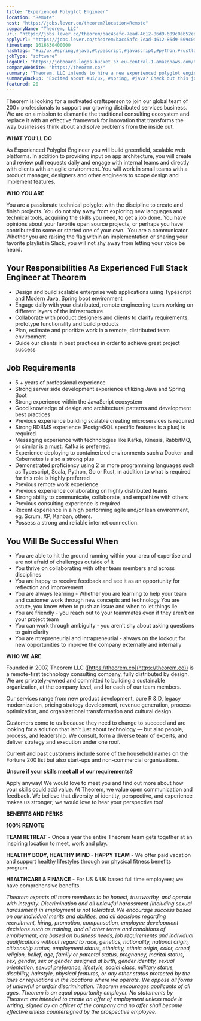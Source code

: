 ```yaml
---
title: "Experienced Polyglot Engineer"
location: "Remote"
host: "https://jobs.lever.co/theorem?location=Remote"
companyName: "Theorem, LLC"
url: "https://jobs.lever.co/theorem/bac45afc-7ead-4612-86d9-609c0ab52ed9"
applyUrl: "https://jobs.lever.co/theorem/bac45afc-7ead-4612-86d9-609c0ab52ed9/apply"
timestamp: 1616630400000
hashtags: "#ui/ux,#spring,#java,#typescript,#javascript,#python,#rustlang,#scala,#operations,#management"
jobType: "software"
logoUrl: "https://jobboard-logos-bucket.s3.eu-central-1.amazonaws.com/theorem-llc"
companyWebsite: "https://theorem.co/"
summary: "Theorem, LLC intends to hire a new experienced polyglot engineer. If you have previous experience building scalable creating microservices is required, consider applying."
summaryBackup: "Excited about #ui/ux, #spring, #java? Check out this job post!"
featured: 20
---
```


Theorem is looking for a motivated craftsperson to join our global team of 200+ professionals to support our growing distributed services business. We are on a mission to dismantle the traditional consulting ecosystem and replace it with an effective framework for innovation that transforms the way businesses think about and solve problems from the inside out.

**WHAT YOU’LL DO**

As Experienced Polyglot Engineer you will build greenfield, scalable web platforms. In addition to providing input on app architecture, you will create and review pull requests daily and engage with internal teams and directly with clients with an agile environment. You will work in small teams with a product manager, designers and other engineers to scope design and implement features. 

**WHO YOU ARE**

You are a passionate technical polyglot with the discipline to create and finish projects. You do not shy away from exploring new languages and technical tools, acquiring the skills you need, to get a job done. You have opinions about your favorite open source projects, or perhaps you have contributed to some or started one of your own.  You are a communicator. Whether you are raising the flag within an implementation or sharing your favorite playlist in Slack, you will not shy away from letting your voice be heard. 

## Your Responsibilities As Experienced Full Stack Engineer at Theorem

*   Design and build scalable enterprise web applications using Typescript and Modern Java, Spring boot environment 
*   Engage daily with your distributed, remote engineering team working on different layers of the infrastructure
*   Collaborate with product designers and clients to clarify requirements, prototype functionality and build products
*   Plan, estimate and prioritize work in a remote, distributed team environment
*   Guide our clients in best practices in order to achieve great project success

## Job Requirements

*   5 + years of professional experience
*   Strong server side development experience utilizing Java and Spring Boot
*   Strong experience within the JavaScript ecosystem
*   Good knowledge of design and architectural patterns and development best practices
*   Previous experience building scalable creating microservices is required
*   Strong RDBMS experience (PostgreSQL specific features is a plus) is required
*   Messaging experience with technologies like Kafka, Kinesis, RabbitMQ, or similar is a must. Kafka is preferred.
*   Experience deploying to containerized environments such a Docker and Kubernetes is also a strong plus
*   Demonstrated proficiency using 2 or more programming languages such as Typescript, Scala, Python, Go or Rust, in addition to what is required for this role is highly preferred
*   Previous remote work experience
*   Previous experience collaborating on highly distributed teams
*   Strong ability to communicate, collaborate, and empathize with others
*   Previous consulting experience is required
*   Recent experience in a high performing agile and/or lean environment, eg. Scrum, XP, Kanban, others.
*   Possess a strong and reliable internet connection.

## You Will Be Successful When

*   You are able to hit the ground running within your area of expertise and are not afraid of challenges outside of it
*   You thrive on collaborating with other team members and across disciplines
*   You are happy to receive feedback and see it as an opportunity for reflection and improvement
*   You are always learning - Whether you are learning to help your team and customer work through new concepts and technology You are astute, you know when to push an issue and when to let things lie
*   You are friendly - you reach out to your teammates even if they aren’t on your project team
*   You can work through ambiguity - you aren’t shy about asking questions to gain clarity
*   You are ntrepreneurial and intrapreneurial - always on the lookout for new opportunities to improve the company externally and internally

**WHO WE ARE**

Founded in 2007, Theorem LLC ([https://theorem.co](https://theorem.co)) is a remote-first technology consulting company, fully distributed by design. We are privately-owned and committed to building a sustainable organization, at the company level, and for each of our team members.

Our services range from new product development, pure R & D, legacy modernization, pricing strategy development, revenue generation, process optimization, and organizational transformation and cultural design.

Customers come to us because they need to change to succeed and are looking for a solution that isn't just about technology — but also people, process, and leadership. We consult, form a diverse team of experts, and deliver strategy and execution under one roof.

Current and past customers include some of the household names on the Fortune 200 list but also start-ups and non-commercial organizations.

**Unsure if your skills meet all of our requirements?**

Apply anyway! We would love to meet you and find out more about how your skills could add value. At Theorem, we value open communication and feedback. We believe that diversity of identity, perspective, and experience makes us stronger; we would love to hear your perspective too!

**BENEFITS AND PERKS**

**100% REMOTE**

**TEAM RETREAT** - Once a year the entire Theorem team gets together at an inspiring location to meet, work and play.

**HEALTHY BODY, HEALTHY MIND - HAPPY TEAM** - We offer paid vacation and support healthy lifestyles through our physical fitness benefits program.

**HEALTHCARE & FINANCE** \- For US & UK based full time employees; we have comprehensive benefits.

_Theorem expects all team members to be honest, trustworthy, and operate with integrity. Discrimination and all unlawful harassment (including sexual harassment) in employment is not tolerated. We encourage success based on our individual merits and abilities, and all decisions regarding recruitment, hiring, promotion, compensation, employee development decisions such as training, and all other terms and conditions of employment, are based on business needs, job requirements and individual qualifications without regard to race, genetics, nationality, national origin, citizenship status, employment status, ethnicity, ethnic origin, color, creed, religion, belief, age, family or parental status, pregnancy, marital status, sex, gender, sex or gender assigned at birth, gender identity, sexual orientation, sexual preference, lifestyle, social class, military status, disability, hairstyle, physical features, or any other status protected by the laws or regulations in the locations where we operate. We oppose all forms of unlawful or unfair discrimination. Theorem encourages applicants of all ages. Theorem is an equal opportunity employer. No statements by Theorem are intended to create an offer of employment unless made in writing, signed by an officer of the company and no offer shall become effective unless countersigned by the prospective employee._
